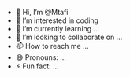 - 👋 Hi, I’m @Mtafi
- 👀 I’m interested in coding
- 🌱 I’m currently learning ...
- 💞️ I’m looking to collaborate on ...
- 📫 How to reach me ...
- 😄 Pronouns: ...
- ⚡ Fun fact: ...

<!---
Mtafi/Mtafi is a ✨ special ✨ repository because its `README.md` (this file) appears on your GitHub profile.
You can click the Preview link to take a look at your changes.
--->
